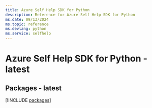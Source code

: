 ```yaml
---
title: Azure Self Help SDK for Python
description: Reference for Azure Self Help SDK for Python
ms.date: 09/13/2024
ms.topic: reference
ms.devlang: python
ms.service: selfhelp
---
```

# Azure Self Help SDK for Python - latest
## Packages - latest
[!INCLUDE [packages](self-help-index.md)]